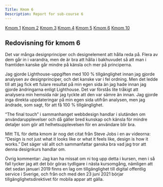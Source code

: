 ```yaml
---
Title: Kmom 6
Description: Report for sub-course 6
---
```


<div class="wrapper">
    <div class="aside-left">
        <a href="../report/kmom01">Kmom 1</a>
        <a href="../report/kmom02">Kmom 2</a>
        <a href="../report/kmom03">Kmom 3</a>
        <a href="../report/kmom04">Kmom 4</a>
        <a href="../report/kmom05">Kmom 5</a>
        <a href="../report/kmom06">Kmom 6</a>
        <a href="../report/kmom10">Kmom 10</a>
    </div>
    <div class=kmom-content>
        <h2>Redovisning för kmom 6</h2>
        <p>Det var många designprinciper och designelement att hålla reda på. Flera av dem går in i varandra, men de är bra att hålla i bakhuvudet så att man i framtiden kanske går mindre på känsla och mer på principerna.</p>
        <p>Jag gjorde Lighthouse-uppgiften med 100 % tillgänglighet innan jag gjorde analysen av designprinciper, och det kanske var i fel ordning. Men det ledde till att jag fick ett fulare resultat på min egen sida än jag hade innan jag gjorde ändringarna enligt Lighthouse. Det var förstås lite tråkigt att analysera min hemsida när jag tyckte att den var sämre än innan. Jag gjorde inga direkta uppdateringar på min egen sida utifrån analysen, men jag ändrade, som sagt, för att få 100 % tillgänglighet.</p>
        <p>“The final touch” i sammanhanget webbdesign handlar i slutänden om användarupplevelser och då gäller bred kunskap och känsla för mindre detaljer som gör att helhetsupplevelsen för en användare blir bra.</p>
        <p>Mitt TIL för detta kmom är nog det citat från Steve Jobs i en av videorna: ”Design is not just what it looks like or what it feels like, design is how it works.” Det säger väl allt och sammanfattar ganska bra vad jag tror att denna designkurs handlar om.</p>
        <p>Övrig kommentar: Jag kan ha missat om ni tog upp detta i kursen, men i så fall tycker jag att det bör göras tydligare i nästa kursomgång, nämligen att det sedan januari 2019 finns en lag om tillgänglighet till digital offentlig service i Sverige, och från och med den 23 juni 2021 börjar tillgänglighetsdirektivet för mobila appar att gälla.</p>
    </div>
</div>